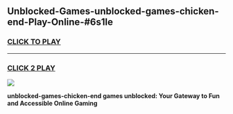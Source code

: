 
## Unblocked-Games-unblocked-games-chicken-end-Play-Online-#6s1le
<h3>
<a href="https://premium.freeplayer.one?title=unblocked-games-chicken-end&ref=27F">CLICK TO PLAY</a></h3>
<hr>

<h3>
<a href="https://premium.freeplayer.one?title=unblocked-games-chicken-end&ref=27F">CLICK 2 PLAY</a>
  
</h3>

<a href="https://premium.freeplayer.one?title=unblocked-games-chicken-end&ref=27F"><img src="https://clearcache.store/games.png"></a>


**unblocked-games-chicken-end games unblocked: Your Gateway to Fun and Accessible Online Gaming**
